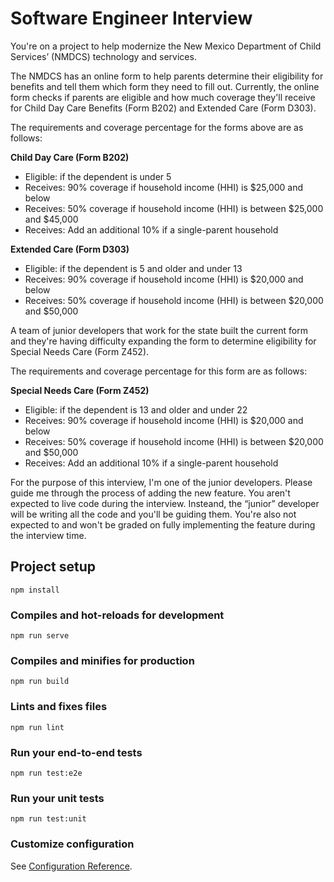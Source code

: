 
# Software Engineer Interview

You're on a project to help modernize the New Mexico Department of Child Services’ (NMDCS) technology and services.

The NMDCS has an online form to help parents determine their eligibility for benefits and tell them which form they need to fill out. Currently, the online form checks if parents are eligible and how much coverage they'll receive for Child Day Care Benefits (Form B202) and Extended Care (Form D303).

The requirements and coverage percentage for the forms above are as follows:

**Child Day Care (Form B202)**
* Eligible: if the dependent is under 5
* Receives: 90% coverage if household income (HHI) is $25,000 and below
* Receives: 50% coverage if household income (HHI) is between $25,000 and $45,000
* Receives: Add an additional 10% if a single-parent household

**Extended Care (Form D303)**
* Eligible: if the dependent is 5 and older and under 13
* Receives: 90% coverage if household income (HHI) is $20,000 and below
* Receives: 50% coverage if household income (HHI) is between $20,000 and $50,000

A team of junior developers that work for the state built the current form and they're having difficulty expanding the form to determine eligibility for Special Needs Care (Form Z452).

The requirements and coverage percentage for this form are as follows:

**Special Needs Care (Form Z452)**
* Eligible: if the dependent is 13 and older and under 22
* Receives: 90% coverage if household income (HHI) is $20,000 and below
* Receives: 50% coverage if household income (HHI) is between $20,000 and  $50,000
* Receives: Add an additional 10% if a single-parent household

For the purpose of this interview, I'm one of the junior developers. Please guide me through the process of adding the new feature. You aren't expected to live code during the interview. Insteand, the “junior” developer will be writing all the code and you'll be guiding them. You're also not expected to and won't be graded on fully implementing the feature during the interview time.  

## Project setup
```
npm install
```

### Compiles and hot-reloads for development
```
npm run serve
```

### Compiles and minifies for production
```
npm run build
```

### Lints and fixes files
```
npm run lint
```

### Run your end-to-end tests
```
npm run test:e2e
```

### Run your unit tests
```
npm run test:unit
```

### Customize configuration
See [Configuration Reference](https://cli.vuejs.org/config/).
